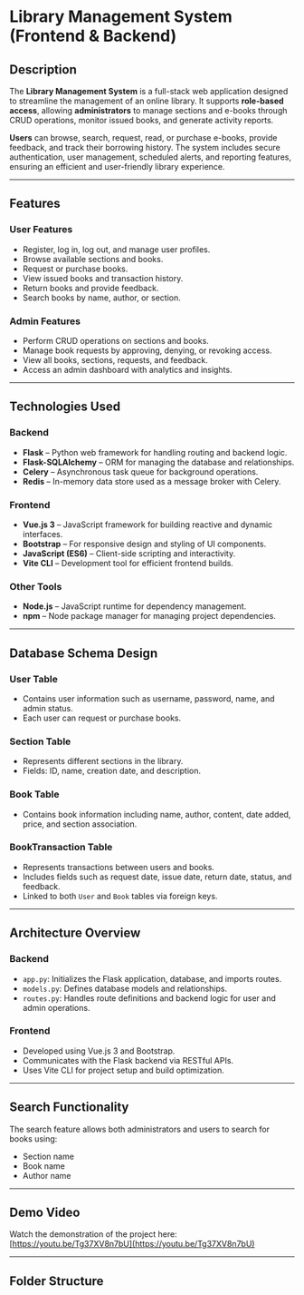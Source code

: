 # Library Management System (Frontend & Backend)

## Description
The **Library Management System** is a full-stack web application designed to streamline the management of an online library. It supports **role-based access**, allowing **administrators** to manage sections and e-books through CRUD operations, monitor issued books, and generate activity reports.  

**Users** can browse, search, request, read, or purchase e-books, provide feedback, and track their borrowing history. The system includes secure authentication, user management, scheduled alerts, and reporting features, ensuring an efficient and user-friendly library experience.

---

## Features

### User Features
- Register, log in, log out, and manage user profiles.
- Browse available sections and books.
- Request or purchase books.
- View issued books and transaction history.
- Return books and provide feedback.
- Search books by name, author, or section.

### Admin Features
- Perform CRUD operations on sections and books.
- Manage book requests by approving, denying, or revoking access.
- View all books, sections, requests, and feedback.
- Access an admin dashboard with analytics and insights.

---

## Technologies Used

### Backend
- **Flask** – Python web framework for handling routing and backend logic.
- **Flask-SQLAlchemy** – ORM for managing the database and relationships.
- **Celery** – Asynchronous task queue for background operations.
- **Redis** – In-memory data store used as a message broker with Celery.

### Frontend
- **Vue.js 3** – JavaScript framework for building reactive and dynamic interfaces.
- **Bootstrap** – For responsive design and styling of UI components.
- **JavaScript (ES6)** – Client-side scripting and interactivity.
- **Vite CLI** – Development tool for efficient frontend builds.

### Other Tools
- **Node.js** – JavaScript runtime for dependency management.
- **npm** – Node package manager for managing project dependencies.

---

## Database Schema Design

### User Table
- Contains user information such as username, password, name, and admin status.
- Each user can request or purchase books.

### Section Table
- Represents different sections in the library.
- Fields: ID, name, creation date, and description.

### Book Table
- Contains book information including name, author, content, date added, price, and section association.

### BookTransaction Table
- Represents transactions between users and books.
- Includes fields such as request date, issue date, return date, status, and feedback.
- Linked to both `User` and `Book` tables via foreign keys.

---

## Architecture Overview

### Backend
- `app.py`: Initializes the Flask application, database, and imports routes.
- `models.py`: Defines database models and relationships.
- `routes.py`: Handles route definitions and backend logic for user and admin operations.

### Frontend
- Developed using Vue.js 3 and Bootstrap.
- Communicates with the Flask backend via RESTful APIs.
- Uses Vite CLI for project setup and build optimization.

---

## Search Functionality
The search feature allows both administrators and users to search for books using:
- Section name
- Book name
- Author name

---

## Demo Video
Watch the demonstration of the project here:  
[https://youtu.be/Tg37XV8n7bU](https://youtu.be/Tg37XV8n7bU)

---

## Folder Structure

